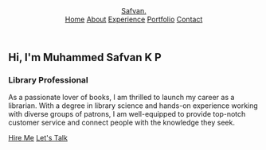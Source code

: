 <html lang="en">
<head>
<meta charset="UTF-8">
  <meta name="viewport" content="width=device-width, initial-scale=1">
<meta http-equiv="X-UA-Compatible" content="IE=edge"> <meta name="viewport" content="width=device-width,
initial-scale=1.0">

<link rel="stylesheet" href="style.css">
<link href='https://unpkg.com/boxicons@2.1.4/css/boxicons.min.css' rel='stylesheet'>
</head>
<body>
<header class="header">
<a href="#" class="logo">Safvan.</a>
<nav class="navbar">
<a href="https://muhammedsafvankp.github.io/home.html" class="active">Home</a>
<a href="https://muhammedsafvankp.github.io/about.html">About</a>
<a href="https://muhammedsafvankp.github.io/experience.html">Experience</a>
<a href="#">Portfolio</a>
<a href="#">Contact</a>
</header>

<section class="home">
<div class="home-content">
<h1>Hi, I'm Muhammed Safvan K P</h1>
<h3>Library Professional </h3>
<p>As a passionate lover of books, I am thrilled to launch my career as a librarian. With a degree in library science and hands-on experience working with diverse groups of patrons, I am well-equipped to provide top-notch customer service and connect people with the knowledge they seek. </p>
<div class="btn-box">
<a href="mailto:safvanshafi.ac@gmail.com">Hire Me</a>
<a href="https://wa.me/+917034113518">Let's Talk</a>
</div>
</div>

<div class="home-sci">
<a href="https://instagram.com/muhammed_safvan_?igshid=YmMyMTA2M2Y="><i class='bx bxl-instagram'></i></a>
<a href="https://wa.me/+917034113518"><i class='bx bxl-whatsapp' ></i></a>
<a href="https://www.linkedin.com/in/muhammed-safvan-k-p-3b39ba191/?lipi=urn%3Ali%3Apage%3Ad_flagship3_resumebuilder%3BKx1vVEgFQLmbkcXkwud2TQ%3D%3D"><i class='bx bxl-linkedin' ></i></a>
</div>

</section>

</body>
</html>
